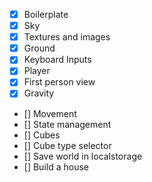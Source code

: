 - [x] Boilerplate
- [x] Sky
- [x] Textures and images
- [x] Ground
- [x] Keyboard Inputs
- [x] Player
- [x] First person view
- [x] Gravity
- [] Movement
- [] State management
- [] Cubes
- [] Cube type selector
- [] Save world in localstorage
- [] Build a house
